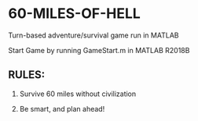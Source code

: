 # 60-MILES-OF-HELL
Turn-based adventure/survival game run in MATLAB

Start Game by running GameStart.m in MATLAB R2018B
## RULES:
1) Survive 60 miles without civilization

2) Be smart, and plan ahead!

